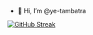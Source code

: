 - 👋 Hi, I’m @ye-tambatra

[![GitHub Streak](https://streak-stats.demolab.com/?user=ye-tambatra)](https://git.io/streak-stats)
